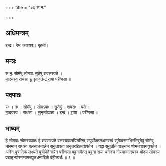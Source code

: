 +++
title = "०६ स नः"

+++
## अधिमन्त्रम्
इन्द्रः। रेभः काश्यपः। बृहती।

## मन्त्रः
स नः॒ सोमे॑षु सोमपाः सु॒तेषु॑ शवसस्पते ।  
मा॒दय॑स्व॒ राध॑सा सू॒नृता॑व॒तेन्द्र॑ रा॒या परी॑णसा ॥

## पदपाठः
सः । नः॒ । सोमे॑षु । सो॒म॒ऽपाः॒ । सु॒तेषु॑ । श॒व॒सः॒ । प॒ते॒ ।  
मा॒दय॑स्व । राध॑सा । सू॒नृता॑ऽवता । इन्द्र॑ । रा॒या । परी॑णसा ॥

## भाष्यम्
हे सोमपाः सोमस्यपातः हे शवसस्पते बलस्यपालयितरिन्द्र सपूर्वोक्तलक्षणस्त्वं सुतेष्वस्माभिरभिषुतेषु सोमेषु नोस्मान् राधसा बलसाधनान्नेन सूनृतावता अनृतरहितत्वोपेतेन । यद्वा सूनृतेति वाङ्नाम शोभनवाक्ययुक्तेन । अनेन पुत्रादिकं लक्ष्यते पुत्रोपेतेनान्नेन परीणसा बहुनामैतत् बहुना राया धनेनच नोस्मान्मादयस्व मोदय सोमस्य प्रदातृभ्योस्मभ्यमन्नपुत्रधनादिकं देहीत्यर्थः ॥ ६ ॥